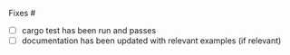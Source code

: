 Fixes #

- [ ] cargo test has been run and passes
- [ ] documentation has been updated with relevant examples (if relevant)
